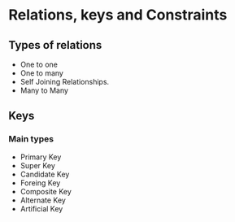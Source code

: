 # Relations, keys and Constraints

## Types of relations

- One to one
- One to many
- Self Joining Relationships.
- Many to Many

## Keys
### Main types

- Primary Key
- Super Key
- Candidate Key
- Foreing Key
- Composite Key
- Alternate Key
- Artificial Key




